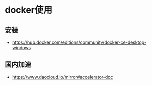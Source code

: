 # docker使用

## 安装
- https://hub.docker.com/editions/community/docker-ce-desktop-windows

## 国内加速

- https://www.daocloud.io/mirror#accelerator-doc